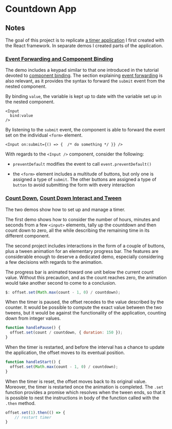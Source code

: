 # Countdown App

## Notes

The goal of this project is to replicate [a timer application](https://codepen.io/borntofrappe/pen/dwVZRQ) I first created with the React framework. In separate demos I created parts of the application.

### [Event Forwarding and Component Binding](https://svelte.dev/repl/48eec86cb34e438eaab62ebbcea53f97?version=3.38.2)

The demo includes a keypad similar to that one introduced in the tutorial devoted to [component binding](https://svelte.dev/tutorial/component-bindings). The section explaining [event forwarding](https://svelte.dev/tutorial/dom-event-forwarding) is also relevant, as it provides the syntax to forward the `submit` event from the nested component.

By binding `value`, the variable is kept up to date with the variable set up in the nested component.

```svelte
<Input
  bind:value
/>
```

By listening to the `submit` event, the component is able to forward the event set on the individual `<form>` element.

```svelte
<Input on:submit={() => {  /* do something */ }} />
```

With regards to the `<Input />` component, consider the following:

- `preventDefault` modifies the event to call `event.preventDefault()`

- the `<form>` element includes a multitude of buttons, but only one is assigned a type of `submit`. The other buttons are assigned a type of `button` to avoid submitting the form with every interaction

### [Count Down](https://svelte.dev/repl/66e605ed9a9746b9a020f06ccc2c3859?version=3.38.2), [Count Down Interact and Tween](https://svelte.dev/repl/b995e36a83644428a4e608f6721d6b94?version=3.38.2)

The two demos show how to set up and manage a timer.

The first demo shows how to consider the number of hours, minutes and seconds from a few `<input>` elements, tally up the countdown and then count down to zero, all the while describing the remaining time in its different component.

The second project includes interactions in the form of a couple of buttons, plus a tween animation for an elementary progress bar. The features are considerable enough to deserve a dedicated demo, especially considering a few decisions with regards to the animation.

The progress bar is animated toward one unit below the current count value. Without this precaution, and as the count reaches zero, the animation would take another second to come to a conclusion.

```js
$: offset.set(Math.max(count - 1, 0) / countdown);
```

When the timer is paused, the offset recedes to the value described by the counter. It would be possible to compute the exact value between the two tweens, but it would be against the functionality of the application, counting down from integer values.

```js
function handlePause() {
  offset.set(count / countdown, { duration: 150 });
}
```

When the timer is restarted, and before the interval has a chance to update the application, the offset moves to its eventual position.

```js
function handleStart() {
  offset.set(Math.max(count - 1, 0) / countdown);
}
```

When the timer is reset, the offset moves back to its original value. Moreover, the timer is restarted once the animation is completed. The `.set` function provides a promise which resolves when the tween ends, so that it is possible to nest the instructions in body of the function called with the `.then` method.

```js
offset.set(1).then(() => {
	// restart timer
}
```
